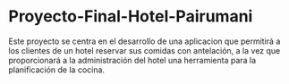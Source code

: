 # Proyecto-Final-Hotel-Pairumani
Este proyecto se centra en el desarrollo de una aplicacion que permitirá a los clientes de un hotel reservar sus comidas con antelación, a la vez que proporcionará a la administración del hotel una herramienta para la planificación de la cocina.
